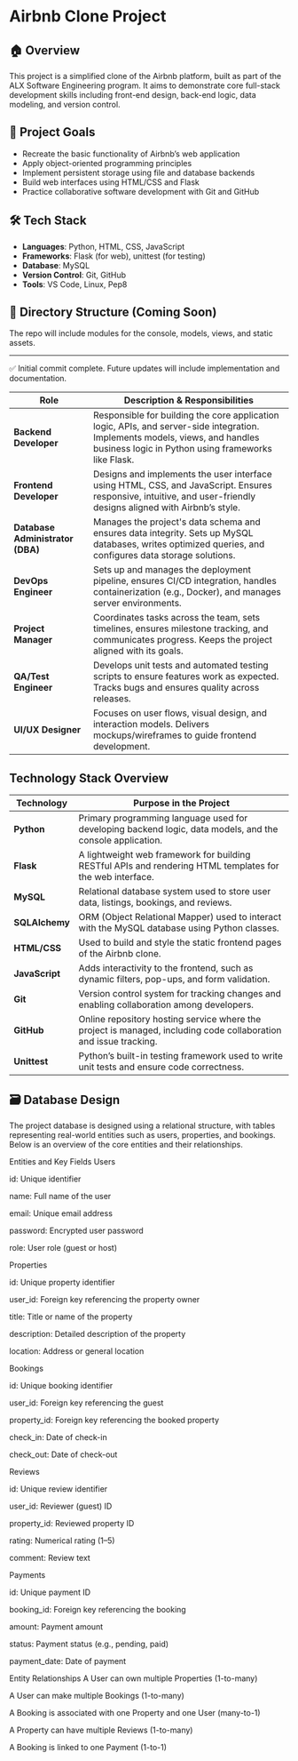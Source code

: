 # Airbnb Clone Project

## 🏠 Overview
This project is a simplified clone of the Airbnb platform, built as part of the ALX Software Engineering program. It aims to demonstrate core full-stack development skills including front-end design, back-end logic, data modeling, and version control.

## 🎯 Project Goals
- Recreate the basic functionality of Airbnb’s web application
- Apply object-oriented programming principles
- Implement persistent storage using file and database backends
- Build web interfaces using HTML/CSS and Flask
- Practice collaborative software development with Git and GitHub

## 🛠️ Tech Stack
- **Languages**: Python, HTML, CSS, JavaScript
- **Frameworks**: Flask (for web), unittest (for testing)
- **Database**: MySQL
- **Version Control**: Git, GitHub
- **Tools**: VS Code, Linux, Pep8

## 📂 Directory Structure (Coming Soon)
The repo will include modules for the console, models, views, and static assets.

---

✅ Initial commit complete. Future updates will include implementation and documentation.

| Role                             | Description & Responsibilities                                                                                                                                                      |
| -------------------------------- | ----------------------------------------------------------------------------------------------------------------------------------------------------------------------------------- |
| **Backend Developer**            | Responsible for building the core application logic, APIs, and server-side integration. Implements models, views, and handles business logic in Python using frameworks like Flask. |
| **Frontend Developer**           | Designs and implements the user interface using HTML, CSS, and JavaScript. Ensures responsive, intuitive, and user-friendly designs aligned with Airbnb’s style.                    |
| **Database Administrator (DBA)** | Manages the project's data schema and ensures data integrity. Sets up MySQL databases, writes optimized queries, and configures data storage solutions.                             |
| **DevOps Engineer**              | Sets up and manages the deployment pipeline, ensures CI/CD integration, handles containerization (e.g., Docker), and manages server environments.                                   |
| **Project Manager**              | Coordinates tasks across the team, sets timelines, ensures milestone tracking, and communicates progress. Keeps the project aligned with its goals.                                 |
| **QA/Test Engineer**             | Develops unit tests and automated testing scripts to ensure features work as expected. Tracks bugs and ensures quality across releases.                                             |
| **UI/UX Designer**               | Focuses on user flows, visual design, and interaction models. Delivers mockups/wireframes to guide frontend development.                                                            |


## Technology Stack Overview
| Technology     | Purpose in the Project                                                                                           |
| -------------- | ---------------------------------------------------------------------------------------------------------------- |
| **Python**     | Primary programming language used for developing backend logic, data models, and the console application.        |
| **Flask**      | A lightweight web framework for building RESTful APIs and rendering HTML templates for the web interface.        |
| **MySQL**      | Relational database system used to store user data, listings, bookings, and reviews.                             |
| **SQLAlchemy** | ORM (Object Relational Mapper) used to interact with the MySQL database using Python classes.                    |
| **HTML/CSS**   | Used to build and style the static frontend pages of the Airbnb clone.                                           |
| **JavaScript** | Adds interactivity to the frontend, such as dynamic filters, pop-ups, and form validation.                       |
| **Git**        | Version control system for tracking changes and enabling collaboration among developers.                         |
| **GitHub**     | Online repository hosting service where the project is managed, including code collaboration and issue tracking. |
| **Unittest**   | Python’s built-in testing framework used to write unit tests and ensure code correctness.                        |



## 🗃️ Database Design
The project database is designed using a relational structure, with tables representing real-world entities such as users, properties, and bookings. Below is an overview of the core entities and their relationships.

Entities and Key Fields
Users

id: Unique identifier

name: Full name of the user

email: Unique email address

password: Encrypted user password

role: User role (guest or host)

Properties

id: Unique property identifier

user_id: Foreign key referencing the property owner

title: Title or name of the property

description: Detailed description of the property

location: Address or general location

Bookings

id: Unique booking identifier

user_id: Foreign key referencing the guest

property_id: Foreign key referencing the booked property

check_in: Date of check-in

check_out: Date of check-out

Reviews

id: Unique review identifier

user_id: Reviewer (guest) ID

property_id: Reviewed property ID

rating: Numerical rating (1–5)

comment: Review text

Payments

id: Unique payment ID

booking_id: Foreign key referencing the booking

amount: Payment amount

status: Payment status (e.g., pending, paid)

payment_date: Date of payment

Entity Relationships
A User can own multiple Properties (1-to-many)

A User can make multiple Bookings (1-to-many)

A Booking is associated with one Property and one User (many-to-1)

A Property can have multiple Reviews (1-to-many)

A Booking is linked to one Payment (1-to-1)

